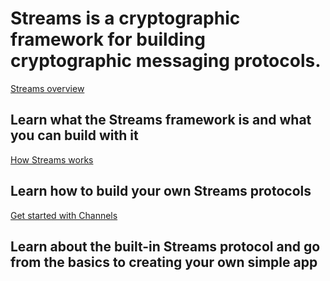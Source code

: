 # Streams is a cryptographic framework for building cryptographic messaging protocols.

[Streams overview](/1.0/overview.md)
## Learn what the Streams framework is and what you can build with it

[How Streams works](/1.0/get-started/building-a-protocol.md)
## Learn how to build your own Streams protocols

[Get started with Channels](root://channels/1.1/overview.md)
## Learn about the built-in Streams protocol and go from the basics to creating your own simple app
